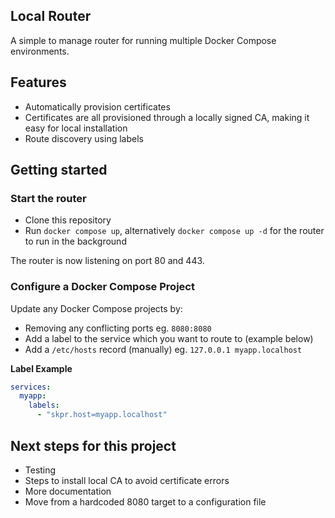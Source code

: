 Local Router
------------

A simple to manage router for running multiple Docker Compose environments.

## Features

* Automatically provision certificates
* Certificates are all provisioned through a locally signed CA, making it easy for local installation
* Route discovery using labels

## Getting started

### Start the router

* Clone this repository
* Run `docker compose up`, alternatively `docker compose up -d` for the router to run in the background

The router is now listening on port 80 and 443.

### Configure a Docker Compose Project

Update any Docker Compose projects by:

* Removing any conflicting ports eg. `8080:8080`
* Add a label to the service which you want to route to (example below)
* Add a `/etc/hosts` record (manually) eg. `127.0.0.1 myapp.localhost` 

**Label Example**

```yaml
services:
  myapp:
    labels:
      - "skpr.host=myapp.localhost"
```

## Next steps for this project

* Testing
* Steps to install local CA to avoid certificate errors
* More documentation
* Move from a hardcoded 8080 target to a configuration file 

